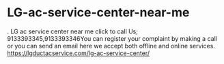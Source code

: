 # LG-ac-service-center-near-me
. LG ac service center near me click to call Us; 9133393345,9133393346You can register your complaint by making a call or you can send an email here we accept both offline and online services. https://lgductacservice.com/lg-ac-service-center/
